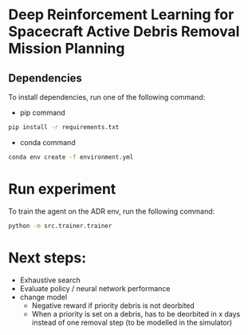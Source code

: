 # Deep Reinforcement Learning for Spacecraft Active Debris Removal Mission Planning

## Dependencies
To install dependencies, run one of the following command:
* pip command
```bash
pip install -r requirements.txt
```
* conda command
```bash
conda env create -f environment.yml
```

# Run experiment
To train the agent on the ADR env, run the following command:

```bash
python -m src.trainer.trainer
```


# Next steps:
- Exhaustive search
- Evaluate policy / neural network performance
- change model
    - Negative reward if priority debris is not deorbited
    - When a priority is set on a debris, has to be deorbited in x days instead of one removal step (to be modelled in the simulator)